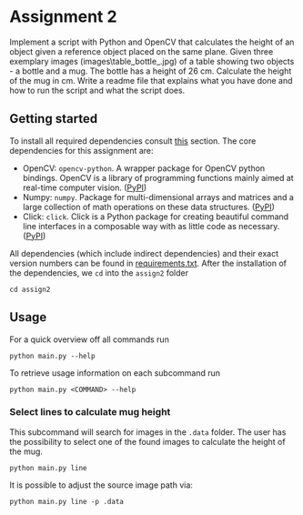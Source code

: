# Assignment 2

Implement a script with Python and OpenCV that calculates the height of an object given a reference object placed on the
same plane. Given three exemplary images (images\table_bottle_.jpg) of a table showing two objects - a bottle and a
mug. The bottle has a height of 26 cm. Calculate the height of the mug in cm. Write a readme file that explains what
you have done and how to run the script and what the script does.

## Getting started

To install all required dependencies consult [this](../README.md#setup) section. The core dependencies for this
assignment are:

- OpenCV: `opencv-python`. A wrapper package for OpenCV python bindings. OpenCV is a library of programming functions
  mainly aimed at real-time computer vision. ([PyPI](https://pypi.org/project/opencv-python/))
- Numpy: `numpy`. Package for multi-dimensional arrays and matrices and a large collection of math operations on these
  data structures. ([PyPI](https://pypi.org/project/numpy/))
- Click: `click`. Click is a Python package for creating beautiful command line interfaces in a composable way with as
  little code as necessary. ([PyPI](https://pypi.org/project/click/))

All dependencies (which include indirect dependencies) and their exact version numbers can be found in
[requirements.txt](../requirements.txt). After the installation of the dependencies, we `cd` into the `assign2` folder

```shell
cd assign2
```

## Usage

For a quick overview off all commands run

```shell
python main.py --help
```

To retrieve usage information on each subcommand run

```shell
python main.py <COMMAND> --help
```

### Select lines to calculate mug height

This subcommand will search for images in the `.data` folder. The user has the possibility to select one of the found
images to calculate the height of the mug.

```shell
python main.py line
```

It is possible to adjust the source image path via:

```shell
python main.py line -p .data
```